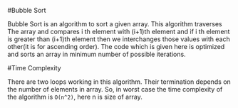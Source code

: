 #Bubble Sort

Bubble Sort is an algorithm to sort a given array.
This algorithm traverses The array and compares i th element with (i+1)th
element and if i th element is greater than (i+1)th element then 
we interchanges those values with each other(it is for ascending order).
The code which is given here is optimized and sorts an array in minimum number of
possible iterations.

#Time Complexity

There are two loops working in this algorithm. Their termination depends on
the number of elements in array.
So, in worst case the time complexity of the algorithm is `O(n^2)`, here n is
size of array.  